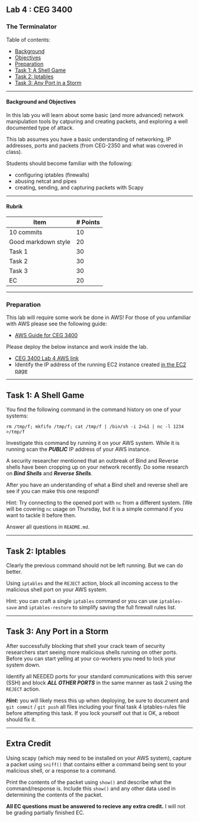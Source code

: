 ## Lab 4 : CEG 3400

### The Terminalator

Table of contents:
* [Background](LAB4-INSTRUCTIONS.md#background)
* [Objectives](LAB4-INSTRUCTIONS.md#objectives)
* [Preparation](LAB4-INSTRUCTIONS.md#preparation)
* [Task 1: A Shell Game](LAB4-INSTRUCTIONS.md#task-1-a-shell-game)
* [Task 2: Iptables](LAB4-INSTRUCTIONS.md#task-2-iptables)
* [Task 3: Any Port in a Storm](LAB4-INSTRUCTIONS.md#task-3-any-port-in-a-storm)

---

#### Background and Objectives

In this lab you will learn about some basic (and more advanced) network manipulation 
tools by catpuring and creating packets, and exploring a well documented type of 
attack.

This lab assumes you have a basic understanding of networking, IP addresses, ports
and packets (from CEG-2350 and what was covered in class).

Students should become familiar with the following:

* configuring iptables (firewalls)
* abusing netcat and pipes
* creating, sending, and capturing packets with Scapy

---

#### Rubrik
| Item | # Points|
| --- | --- |
| 10 commits | 10 |
| Good markdown style | 20 |
| Task 1 | 30 |
| Task 2 | 30 | 
| Task 3 | 30 |
| EC     | 20 |

---

### Preparation

This lab will require some work be done in AWS!  For those of you unfamiliar with AWS please see the following guide:

* [AWS Guide for CEG 3400](AWS.md) 

Please deploy the below instance and work inside the lab.

* [CEG 3400 Lab 4 AWS link](https://console.aws.amazon.com/cloudformation/home?region=us-east-1#/stacks/new?stackName=ceg3400Lab&templateURL=https:%2F%2Fwsu-cecs-cf-templates.s3.us-east-2.amazonaws.com%2Fcourse-templates%2Fceg3400-mek.yml)
* Identify the IP address of the running EC2 instance created [in the EC2
  page](https://console.aws.amazon.com/ec2/v2/home?region=us-east-1#Instances:)

---

## Task 1: A Shell Game

You find the following command in the command history on one of your systems:

```
rm /tmp/f; mkfifo /tmp/f; cat /tmp/f | /bin/sh -i 2>&1 | nc -l 1234 >/tmp/f
```

Investigate this command by running it on your AWS system.  While it is running scan the
***PUBLIC*** IP address of your AWS instance.

A security researcher mentioned that an outbreak of Bind and Reverse shells have been cropping 
up on your network recently.  Do some research on ***Bind Shells*** and ***Reverse Shells***.

After you have an understanding of what a Bind shell and reverse shell are see if you can 
make this one respond!

Hint: Try connecting to the opened port with `nc` from a different system.  (We will be covering `nc` usage on Thursday, but it is a simple command if you want to tackle it before then.

Answer all questions in `README.md`.

---

## Task 2: Iptables

Clearly the previous command should not be left running.  But we can do better.

Using `iptables` and the `REJECT` action, block all incoming access to the malicious shell port on your AWS system.

Hint: you can craft a single `iptables` command or you can use `iptables-save` 
and `iptables-restore` to simplify saving the full firewall rules list.

---

## Task 3: Any Port in a Storm

After successfully blocking that shell your crack team of security researchers start 
seeing more malicious shells running on other ports.  Before you can start yelling at
your co-workers you need to lock your system down.

Identify all NEEDED ports for your standard communications with this server (SSH) and 
block ***ALL OTHER PORTS*** in the same manner as task 2 using the `REJECT` action.

***Hint:*** you will likely mess this up when deploying, be sure to document and 
`git commit` / `git push` all files including your final task 4 iptables-rules file 
before attempting this task.  If you lock yourself out that is OK, a reboot should fix it.

---

## Extra Credit

Using scapy (which may need to be installed on your AWS system), capture a packet using `sniff()` 
that contains either a command being sent to your malicious shell, or a response to a command.

Print the contents of the packet using `show()` and describe what the command/response is.  Include
this `show()` and any other data used in determining the contents of the packet.

**All EC questions must be answered to recieve any extra credit.**  I will not be grading partially finished EC.


